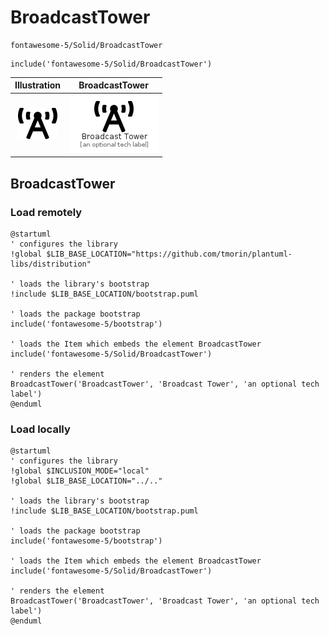 # BroadcastTower


```text
fontawesome-5/Solid/BroadcastTower
```

```text
include('fontawesome-5/Solid/BroadcastTower')
```



| Illustration | BroadcastTower |
| :---: | :---: |
| ![illustration for Illustration](../../fontawesome-5/Solid/BroadcastTower.png) | ![illustration for BroadcastTower](../../fontawesome-5/Solid/BroadcastTower.Local.png) |




## BroadcastTower

### Load remotely
```plantuml
@startuml
' configures the library
!global $LIB_BASE_LOCATION="https://github.com/tmorin/plantuml-libs/distribution"

' loads the library's bootstrap
!include $LIB_BASE_LOCATION/bootstrap.puml

' loads the package bootstrap
include('fontawesome-5/bootstrap')

' loads the Item which embeds the element BroadcastTower
include('fontawesome-5/Solid/BroadcastTower')

' renders the element
BroadcastTower('BroadcastTower', 'Broadcast Tower', 'an optional tech label')
@enduml
```

### Load locally
```plantuml
@startuml
' configures the library
!global $INCLUSION_MODE="local"
!global $LIB_BASE_LOCATION="../.."

' loads the library's bootstrap
!include $LIB_BASE_LOCATION/bootstrap.puml

' loads the package bootstrap
include('fontawesome-5/bootstrap')

' loads the Item which embeds the element BroadcastTower
include('fontawesome-5/Solid/BroadcastTower')

' renders the element
BroadcastTower('BroadcastTower', 'Broadcast Tower', 'an optional tech label')
@enduml
```


